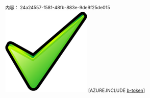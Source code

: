 内容： 24a24557-f581-48fb-883e-9de9f25de015![图像](0af446c9-667c-4201-bc41-3cc0d7a92c4b.png)
[AZURE.INCLUDE [b-token](3de0f27a-35da-4921-8322-fd3b4b44ad78.md)]
